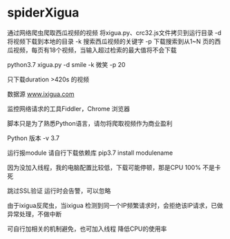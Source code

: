 # spiderXigua
通过网络爬虫爬取西瓜视频的视频
将xigua.py、crc32.js文件拷贝到运行目录
-d 将视频下载到本地的目录
-k  搜索西瓜视频的关键字
-p  下载搜索到从1~N 页的西瓜视频，每页有18个视频，当输入超过检索的最大值将不会下载

python3.7 xigua.py -d smile -k 微笑 -p 20

只下载duration >420s 的视频  

数据源 www.ixigua.com

监控网络请求的工具Fiddler，Chrome 浏览器

脚本只是为了熟悉Python语言，请勿将爬取视频作为商业盈利

Python 版本 -v 3.7 

运行报module 请自行下载依赖库 pip3.7 install modulename 

因为没加入线程，我的电脑配置比较低，下载可能停顿，那是CPU 100% 不是卡死 

跳过SSL验证 运行时会告警，可以忽略  

由于ixigua反爬虫，当ixigua 检测到同一个IP频繁请求时，会拒绝该IP请求，已做异常处理，不做中断

可自行加相关的机制避免，也可加入线程 降低CPU的使用率 


